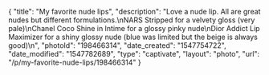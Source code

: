 {
    "title": "My favorite nude lips",
    "description": "Love a nude lip. All are great nudes but different formulations.\nNARS Stripped for a velvety gloss (very pale)\nChanel Coco Shine in Intime for a glossy pinky nude\nDior Addict Lip Maximizer for a shiny glossy nude (blue was limited but the beige is always good)\n",
    "photoId": "198466314",
    "date_created": "1547754722",
    "date_modified": "1547782689",
    "type": "captivate",
    "layout": "photo",
    "url": "\/p\/my-favorite-nude-lips\/198466314"
}